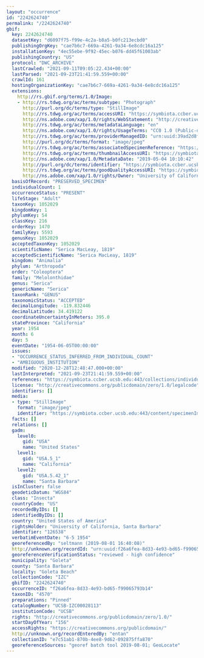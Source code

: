 ```yaml
---
layout: "occurrence"
id: "2242624740"
permalink: "/2242624740"
gbif:
  key: 2242624740
  datasetKey: "d6097f75-f99e-4c2a-b8a5-b0fc213ecbd0"
  publishingOrgKey: "cae7b6c7-669a-4261-9a34-6e8cdc16a125"
  installationKey: "4ec55ebe-9f92-45ec-b076-dd45f61003ab"
  publishingCountry: "US"
  protocol: "DWC_ARCHIVE"
  lastCrawled: "2021-09-11T09:05:22.434+00:00"
  lastParsed: "2021-09-23T21:41:59.559+00:00"
  crawlId: 161
  hostingOrganizationKey: "cae7b6c7-669a-4261-9a34-6e8cdc16a125"
  extensions:
    http://rs.gbif.org/terms/1.0/Image:
    - http://rs.tdwg.org/ac/terms/subtype: "Photograph"
      http://purl.org/dc/terms/type: "StillImage"
      http://rs.tdwg.org/ac/terms/accessURI: "https://symbiota.ccber.ucsb.edu:443/content/specimenImages/UCSB_IZC/UCSB-IZC00028/UCSB-IZC00028113_lg.jpg"
      http://ns.adobe.com/xap/1.0/rights/WebStatement: "http://creativecommons.org/publicdomain/zero/1.0/"
      http://rs.tdwg.org/ac/terms/metadataLanguage: "en"
      http://ns.adobe.com/xap/1.0/rights/UsageTerms: "CC0 1.0 (Public-domain)"
      http://rs.tdwg.org/ac/terms/providerManagedID: "urn:uuid:39ad2d8f-9b7e-4ba7-95c1-6dee7cda6e72"
      http://purl.org/dc/terms/format: "image/jpeg"
      http://rs.tdwg.org/ac/terms/associatedSpecimenReference: "https://symbiota.ccber.ucsb.edu:443/collections/individual/index.php?occid=126538"
      http://rs.tdwg.org/ac/terms/thumbnailAccessURI: "https://symbiota.ccber.ucsb.edu:443/content/specimenImages/UCSB_IZC/UCSB-IZC00028/UCSB-IZC00028113_tn.jpg"
      http://ns.adobe.com/xap/1.0/MetadataDate: "2019-05-04 10:10:42"
      http://purl.org/dc/terms/identifier: "https://symbiota.ccber.ucsb.edu:443/content/specimenImages/UCSB_IZC/UCSB-IZC00028/UCSB-IZC00028113_lg.jpg"
      http://rs.tdwg.org/ac/terms/goodQualityAccessURI: "https://symbiota.ccber.ucsb.edu:443/content/specimenImages/UCSB_IZC/UCSB-IZC00028/UCSB-IZC00028113.jpg"
      http://ns.adobe.com/xap/1.0/rights/Owner: "University of California, Santa Barbara"
  basisOfRecord: "PRESERVED_SPECIMEN"
  individualCount: 1
  occurrenceStatus: "PRESENT"
  lifeStage: "Adult"
  taxonKey: 1052029
  kingdomKey: 1
  phylumKey: 54
  classKey: 216
  orderKey: 1470
  familyKey: 5593
  genusKey: 1052029
  acceptedTaxonKey: 1052029
  scientificName: "Serica MacLeay, 1819"
  acceptedScientificName: "Serica MacLeay, 1819"
  kingdom: "Animalia"
  phylum: "Arthropoda"
  order: "Coleoptera"
  family: "Melolonthidae"
  genus: "Serica"
  genericName: "Serica"
  taxonRank: "GENUS"
  taxonomicStatus: "ACCEPTED"
  decimalLongitude: -119.832446
  decimalLatitude: 34.419122
  coordinateUncertaintyInMeters: 395.0
  stateProvince: "California"
  year: 1954
  month: 6
  day: 5
  eventDate: "1954-06-05T00:00:00"
  issues:
  - "OCCURRENCE_STATUS_INFERRED_FROM_INDIVIDUAL_COUNT"
  - "AMBIGUOUS_INSTITUTION"
  modified: "2020-12-28T12:48:47.000+00:00"
  lastInterpreted: "2021-09-23T21:41:59.559+00:00"
  references: "https://symbiota.ccber.ucsb.edu:443/collections/individual/index.php?occid=126538"
  license: "http://creativecommons.org/publicdomain/zero/1.0/legalcode"
  identifiers: []
  media:
  - type: "StillImage"
    format: "image/jpeg"
    identifier: "https://symbiota.ccber.ucsb.edu:443/content/specimenImages/UCSB_IZC/UCSB-IZC00028/UCSB-IZC00028113_lg.jpg"
  facts: []
  relations: []
  gadm:
    level0:
      gid: "USA"
      name: "United States"
    level1:
      gid: "USA.5_1"
      name: "California"
    level2:
      gid: "USA.5.42_1"
      name: "Santa Barbara"
  isInCluster: false
  geodeticDatum: "WGS84"
  class: "Insecta"
  countryCode: "US"
  recordedByIDs: []
  identifiedByIDs: []
  country: "United States of America"
  rightsHolder: "University of California, Santa Barbara"
  identifier: "126538"
  verbatimEventDate: "6-5 1954"
  georeferencedBy: "seltmann (2019-08-01 16:40:08)"
  http://unknown.org/recordId: "urn:uuid:f26a6fea-8d33-4e93-bd65-f99065793b14"
  georeferenceVerificationStatus: "reviewed - high confidence"
  municipality: "Goleta"
  county: "Santa Barbara"
  locality: "Goleta Beach"
  collectionCode: "IZC"
  gbifID: "2242624740"
  occurrenceID: "f26a6fea-8d33-4e93-bd65-f99065793b14"
  taxonID: "4570"
  preparations: "Pinned"
  catalogNumber: "UCSB-IZC00028113"
  institutionCode: "UCSB"
  rights: "http://creativecommons.org/publicdomain/zero/1.0/"
  startDayOfYear: "156"
  accessRights: "https://creativecommons.org/publicdomain/"
  http://unknown.org/recordEnteredBy: "entan"
  collectionID: "e7c51ab1-870b-4ee8-9d62-092875ffa870"
  georeferenceSources: "georef batch tool 2019-08-01; GeoLocate"
---
```

